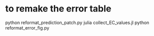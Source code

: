 # to remake the error table
python reformat_prediction_patch.py
julia collect_EC_values.jl
python reformat_error_fig.py

